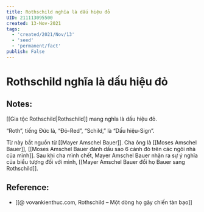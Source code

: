 ```yaml
---
title: Rothschild nghĩa là dấu hiệu đỏ
UID: 211113095500
created: 13-Nov-2021
tags:
  - 'created/2021/Nov/13'
  - 'seed'
  - 'permanent/fact'
publish: False
---
```

# Rothschild nghĩa là dấu hiệu đỏ

## Notes:
[[Gia tộc Rothschild|Rothschild]] mang nghĩa là dấu hiệu đỏ. 

“Roth”, tiếng Đức là, “Đỏ-Red”, “Schild,” là “Dấu hiệu-Sign”.

Từ này bắt nguồn từ [[Mayer Amschel Bauer]]. Cha ông là [[Moses Amschel Bauer]], [[Moses Amschel Bauer đánh dấu sao 6 cánh đỏ trên các ngôi nhà của mình]]. Sau khi cha mình chết, Mayer Amschel Bauer nhận ra sự ý nghĩa của biểu tượng đối với mình, [[Mayer Amschel Bauer đổi họ Bauer sang Rothschild]].

## Reference:
- [[@ vovankienthuc.com, Rothschild – Một dòng họ gây chiến tàn bạo]]


